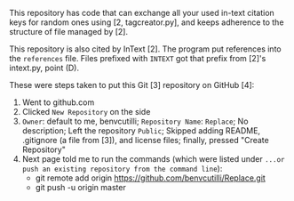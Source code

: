 This repository has code that can exchange all your used in-text citation keys
for random ones using [2, tagcreator.py], and keeps adherence to
the structure of file managed by [2].

This repository is also cited by InText [2]. The program put references
into the `references` file. Files prefixed with `INTEXT` got that prefix from
[2]'s intext.py, point (D).

These were steps taken to put this Git [3] repository on GitHub [4]:

1. Went to github.com
2. Clicked `New Repository` on the side
3. `Owner`: default to me, benvcutilli; `Repository Name`: `Replace`;
   No description; Left the repository `Public`; Skipped adding README,
   .gitignore (a file from [3]), and license files; finally, pressed
   "Create Repository"
4. Next page told me to run the commands (which were listed under `...or push
   an existing repository from the command line`):
   * git remote add origin https://github.com/benvcutilli/Replace.git
   * git push -u origin master
